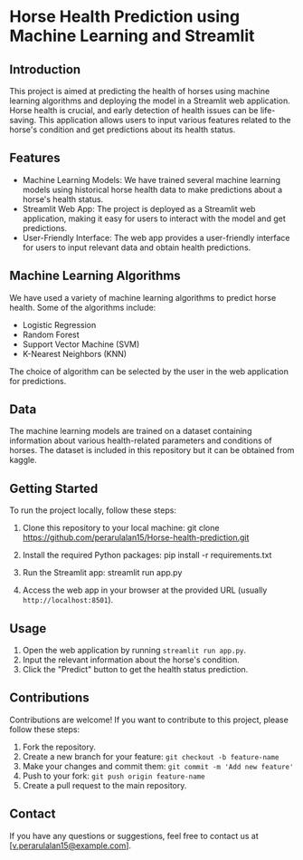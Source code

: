 # Horse Health Prediction using Machine Learning and Streamlit

## Introduction

This project is aimed at predicting the health of horses using machine learning algorithms and deploying the model in a Streamlit web application. Horse health is crucial, and early detection of health issues can be life-saving. This application allows users to input various features related to the horse's condition and get predictions about its health status.

## Features

- Machine Learning Models: We have trained several machine learning models using historical horse health data to make predictions about a horse's health status.
- Streamlit Web App: The project is deployed as a Streamlit web application, making it easy for users to interact with the model and get predictions.
- User-Friendly Interface: The web app provides a user-friendly interface for users to input relevant data and obtain health predictions.

## Machine Learning Algorithms

We have used a variety of machine learning algorithms to predict horse health. Some of the algorithms include:

- Logistic Regression
- Random Forest
- Support Vector Machine (SVM)
- K-Nearest Neighbors (KNN)

The choice of algorithm can be selected by the user in the web application for predictions.

## Data

The machine learning models are trained on a dataset containing information about various health-related parameters and conditions of horses. The dataset is included in this repository but it can be obtained from kaggle.

## Getting Started

To run the project locally, follow these steps:

1. Clone this repository to your local machine:
git clone https://github.com/perarulalan15/Horse-health-prediction.git

2. Install the required Python packages:
pip install -r requirements.txt

3. Run the Streamlit app:
streamlit run app.py

4. Access the web app in your browser at the provided URL (usually `http://localhost:8501`).

## Usage

1. Open the web application by running `streamlit run app.py`.
2. Input the relevant information about the horse's condition.
3. Click the "Predict" button to get the health status prediction.

## Contributions

Contributions are welcome! If you want to contribute to this project, please follow these steps:

1. Fork the repository.
2. Create a new branch for your feature: `git checkout -b feature-name`
3. Make your changes and commit them: `git commit -m 'Add new feature'`
4. Push to your fork: `git push origin feature-name`
5. Create a pull request to the main repository.

## Contact

If you have any questions or suggestions, feel free to contact us at [v.perarulalan15@example.com].
